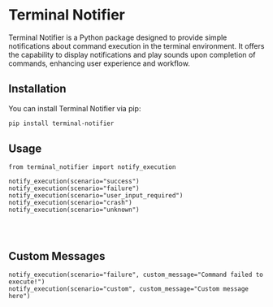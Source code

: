 # Terminal Notifier

Terminal Notifier is a Python package designed to provide simple notifications about command execution in the terminal environment. It offers the capability to display notifications and play sounds upon completion of commands, enhancing user experience and workflow.

## Installation

You can install Terminal Notifier via pip:

```bash
pip install terminal-notifier
```

## Usage
```
from terminal_notifier import notify_execution

notify_execution(scenario="success")
notify_execution(scenario="failure")
notify_execution(scenario="user_input_required")
notify_execution(scenario="crash")
notify_execution(scenario="unknown")




```

## Custom Messages
```
notify_execution(scenario="failure", custom_message="Command failed to execute!")
notify_execution(scenario="custom", custom_message="Custom message here")
```





